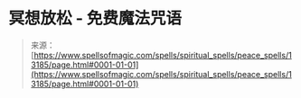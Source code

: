 <!--yml

category: 未分类

date: 2024-06-12 18:51:29

-->

# 冥想放松 - 免费魔法咒语

> 来源：[https://www.spellsofmagic.com/spells/spiritual_spells/peace_spells/13185/page.html#0001-01-01](https://www.spellsofmagic.com/spells/spiritual_spells/peace_spells/13185/page.html#0001-01-01)
